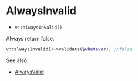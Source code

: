 # AlwaysInvalid

- `v::alwaysInvalid()`

Always return false.

```php
v::alwaysInvalid()->validate($whatever); //false
```

See also:

  * [AlwaysValid](AlwaysValid.md)
